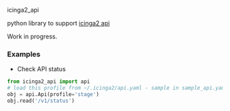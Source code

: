 icinga2_api

python library to support [icinga2 api](http://docs.icinga.org/icinga2/snapshot/doc/module/icinga2/chapter/icinga2-api)

Work in progress.

### Examples

* Check API status

```python
from icinga2_api import api
# load this profile from ~/.icinga2/api.yaml - sample in sample_api.yaml
obj = api.Api(profile='stage') 
obj.read('/v1/status')
```
